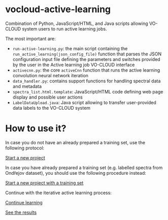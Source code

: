 # vocloud-active-learning
Combination of Python, JavaScript/HTML, and Java scripts allowing VO-CLOUD system users to run active learning jobs.

The most important are:
  - `run-active-learning.py`: the main script containing the `run_active_learning(json_config_file)` function that parses the JSON configuration input file defining the parameters and switches provided by the user in the Active learning job VO-CLOUD interface
  - `activecnn.py`: the core `activeCnn` function that runs the active learning convolution neural network iteration
  - `data_handler.py`: contains support functions for handling spectral data and metadata
  - `spectra_list.html.template`: JavaScript/HTML code defining web page display and possible user actions 
  - `LabelDataUpload.java`: Java script allowing to transfer user-provided data labels to the VO-CLOUD system 
  
# How to use it?

In case you do not have an already prepared a training set, use the following protocol: 

[Start a new project](./documentation/Starting_a_new_project.md)

In case you have already prepared a training set (e.g. labelled spectra from Ondřejov dataset), you should use the following procedure instead:

[Start a new project with a training set](./documentation/Starting_a_new_project_with_a_training_set.md)

Continue with the iterative active learning process: 

[Continue learning](./documentation/Continue_learning.md)

[See the results](./documentation/See_the_results.md)
